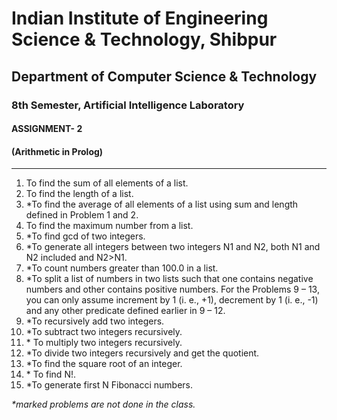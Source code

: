 # Indian Institute of Engineering Science & Technology, Shibpur
## Department of Computer Science & Technology
### 8th Semester, Artificial Intelligence Laboratory
#### ASSIGNMENT- 2
#### (Arithmetic in Prolog)

---

1. To find the sum of all elements of a list.
2. To find the length of a list.
3. \*To find the average of all elements of a list using sum and length defined in Problem 1 and 2.
4. To find the maximum number from a list.
5. \*To find gcd of two integers.
6. \*To generate all integers between two integers N1 and N2, both N1 and N2 included and N2>N1.
7. \*To count numbers greater than 100.0 in a list.
8. \*To split a list of numbers in two lists such that one contains negative numbers and other contains positive numbers. For the Problems 9 – 13, you can only assume increment by 1 (i. e., +1), decrement by 1 (i. e., -1) and any other predicate defined earlier in 9 – 12.
9. \*To recursively add two integers.
10. \*To subtract two integers recursively.
11. \* To multiply two integers recursively.
12. \*To divide two integers recursively and get the quotient.
13. \*To find the square root of an integer.
14. \* To find N!.
15. \*To generate first N Fibonacci numbers.

*\*marked problems are not done in the class.*